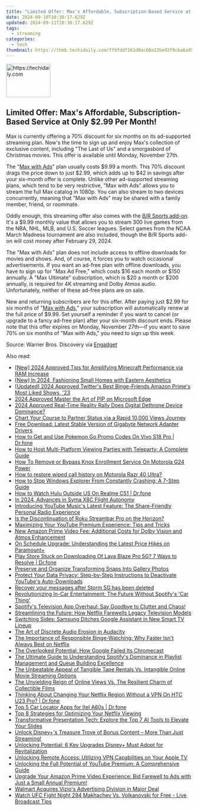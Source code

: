 ```yaml
---
title: "Limited Offer: Max's Affordable, Subscription-Based Service at Only $2.99 Per Month!"
date: 2024-09-10T10:30:17.629Z
updated: 2024-09-11T10:30:17.629Z
tags:
  - streaming
categories:
  - tech
thumbnail: https://thmb.techidaily.com/ffbfddf161d0ac60a22be92f9cba6a955de35f0f8d89dbf512993c012ef61e6c.jpg
---
```






<!-- affiliate ads begin -->
<a href="https://25home.pxf.io/c/5597632/2123466/16836" target="_top" id="2123466">
  <img src="//a.impactradius-go.com/display-ad/16836-2123466" border="0" alt="https://techidaily.com" width="120" height="90"/>
</a>
<img height="0" width="0" src="https://25home.pxf.io/i/5597632/2123466/16836" style="position:absolute;visibility:hidden;" border="0" />
<!-- affiliate ads end -->




## Limited Offer: Max's Affordable, Subscription-Based Service at Only $2.99 Per Month!

Max is currently offering a 70% discount for six months on its ad-supported streaming plan. Now's the time to sign up and enjoy Max's collection of exclusive content, including "The Last of Us" and a smorgasbord of Christmas movies. This offer is available until Monday, November 27th.

 The "[Max with Ads](https://shop-links.co/link/?exclusive=1&publisher_slug=itechdaily19598&url=https%3A%2F%2Fwww.max.com%2F)" plan usually costs $9.99 a month. This 70% discount drags the price down to just $2.99, which adds up to $42 in savings after your six-month offer is complete. Unlike other ad-supported streaming plans, which tend to be very restrictive, "Max with Ads" allows you to stream the full Max catalog in 1080p. You can also stream to two devices concurrently, meaning that "Max with Ads" may be shared with a family member, friend, or roommate.

 Oddly enough, this streaming offer also comes with the [B/R Sports add-on](https://shop-links.co/link/?exclusive=1&publisher_slug=itechdaily19598&url=https%3A%2F%2Fwww.max.com%2Fsports). It's a $9.99 monthly value that allows you to stream 300 live games from the NBA, NHL, MLB, and U.S. Soccer leagues. Select games from the NCAA March Madness tournament are also included, though the B/R Sports add-on will cost money after February 29, 2024.

 The "Max with Ads" plan does not include access to offline downloads for movies and shows. And, of course, it forces you to watch occasional advertisements. If you want an ad-free plan with offline downloads, you have to sign up for "Max Ad Free," which costs $16 each month or $150 annually. A "Max Ultimate" subscription, which is $20 a month or $200 annually, is required for 4K streaming and Dolby Atmos audio. Unfortunately, neither of these ad-free plans are on sale.

 New and returning subscribers are for this offer. After paying just $2.99 for six months of "[Max with Ads](https://shop-links.co/link/?exclusive=1&publisher_slug=itechdaily19598&url=https%3A%2F%2Fwww.max.com%2F)," your subscription will automatically renew at the full price of $9.99\. Set yourself a reminder if you want to cancel (or upgrade to a fancy ad-free plan) after your six-month discount ends. Please note that this offer expires on Monday, November 27th—if you want to save 70% on six months of "Max with Ads," you need to sign up this week.

 Source: Warner Bros. Discovery via [Engadget](https://www.engadget.com/max-is-offering-70-percent-off-its-ad-supported-plan-for-six-months-in-black-friday-sale-140005554.html?src=rss)

<ins class="adsbygoogle"
     style="display:block"
     data-ad-format="autorelaxed"
     data-ad-client="ca-pub-7571918770474297"
     data-ad-slot="1223367746"></ins>



<ins class="adsbygoogle"
     style="display:block"
     data-ad-client="ca-pub-7571918770474297"
     data-ad-slot="8358498916"
     data-ad-format="auto"
     data-full-width-responsive="true"></ins>

<span class="atpl-alsoreadstyle">Also read:</span>
<div><ul>
<li><a href="https://remote-screen-capture.techidaily.com/new-2024-approved-tips-for-amplifying-minecraft-performance-via-ram-increase/"><u>[New] 2024 Approved  Tips for Amplifying Minecraft Performance via RAM Increase</u></a></li>
<li><a href="https://screen-activity-recording.techidaily.com/new-in-2024-fashioning-small-homes-with-eastern-aesthetics/"><u>[New] In 2024, Fashioning Small Homes with Eastern Aesthetics</u></a></li>
<li><a href="https://twitter-videos.techidaily.com/updated-2024-approved-twitters-best-binge-friends-amazon-primes-most-liked-shows-23/"><u>[Updated] 2024 Approved  Twitter's Best Binge-Friends  Amazon Prime's Most Liked Shows, '23</u></a></li>
<li><a href="https://extra-guidance.techidaily.com/2024-approved-master-the-art-of-pip-on-microsoft-edge/"><u>2024 Approved  Master the Art of PIP on Microsoft Edge</u></a></li>
<li><a href="https://fox-access.techidaily.com/2024-approved-real-time-reality-rally-does-digital-dethrone-device-dominance/"><u>2024 Approved  Real-Time Reality Rally  Does Digital Dethrone Device Dominance?</u></a></li>
<li><a href="https://youtube-sure.techidaily.com/-your-course-to-partner-status-via-a-rapid-10000-views-journey/"><u>Chart Your Course to Partner Status via a Rapid 10,000 Views Journey</u></a></li>
<li><a href="https://win-amazing.techidaily.com/free-download-latest-stable-version-of-gigabyte-network-adapter-drivers/"><u>Free Download: Latest Stable Version of Gigabyte Network Adapter Drivers</u></a></li>
<li><a href="https://change-location.techidaily.com/how-to-get-and-use-pokemon-go-promo-codes-on-vivo-s18-pro-drfone-by-drfone-virtual-android/"><u>How to Get and Use Pokemon Go Promo Codes On Vivo S18 Pro | Dr.fone</u></a></li>
<li><a href="https://media-tips.techidaily.com/how-to-host-multi-platform-viewing-parties-with-teleparty-a-complete-guide/"><u>How to Host Multi-Platform Viewing Parties with Teleparty: A Complete Guide</u></a></li>
<li><a href="https://easy-unlock-android.techidaily.com/how-to-remove-or-bypass-knox-enrollment-service-on-motorola-g24-power-by-drfone-android/"><u>How To Remove or Bypass Knox Enrollment Service On Motorola G24 Power</u></a></li>
<li><a href="https://blog-min.techidaily.com/how-to-restore-wiped-call-history-on-motorola-razr-40-ultra-by-fonelab-android-recover-call-logs/"><u>How to restore wiped call history on Motorola Razr 40 Ultra?</u></a></li>
<li><a href="https://win-forum.techidaily.com/how-to-stop-windows-explorer-from-constantly-crashing-a-7-step-guide/"><u>How to Stop Windows Explorer From Constantly Crashing: A 7-Step Guide</u></a></li>
<li><a href="https://change-location.techidaily.com/how-to-watch-hulu-outside-us-on-realme-c51-drfone-by-drfone-virtual-android/"><u>How to Watch Hulu Outside US On Realme C51 | Dr.fone</u></a></li>
<li><a href="https://extra-hints.techidaily.com/in-2024-advances-in-syma-x8c-flight-autonomy/"><u>In 2024, Advances in Syma X8C Flight Autonomy</u></a></li>
<li><a href="https://media-tips.techidaily.com/introducing-youtube-musics-latest-feature-the-share-friendly-personal-radio-experience/"><u>Introducing YouTube Music's Latest Feature: The Share-Friendly Personal Radio Experience</u></a></li>
<li><a href="https://media-tips.techidaily.com/is-the-discontinuation-of-roku-streambar-pro-on-the-horizon/"><u>Is the Discontinuation of Roku Streambar Pro on the Horizon?</u></a></li>
<li><a href="https://media-tips.techidaily.com/maximizing-your-youtube-premium-experience-tips-and-tricks/"><u>Maximizing Your YouTube Premium Experience: Tips and Tricks</u></a></li>
<li><a href="https://media-tips.techidaily.com/new-amazon-prime-video-fee-additional-costs-for-dolby-vision-and-atmos-enhancement/"><u>New Amazon Prime Video Fee: Additional Costs for Dolby Vision and Atmos Enhancement</u></a></li>
<li><a href="https://media-tips.techidaily.com/on-schedule-upgrade-understanding-the-latest-price-hikes-on-paramountplus/"><u>On Schedule Upgrade: Understanding the Latest Price Hikes on Paramount+</u></a></li>
<li><a href="https://fix-guide.techidaily.com/play-store-stuck-on-downloading-of-lava-blaze-pro-5g-7-ways-to-resolve-drfone-by-drfone-fix-android-problems-fix-android-problems/"><u>Play Store Stuck on Downloading Of Lava Blaze Pro 5G? 7 Ways to Resolve | Dr.fone</u></a></li>
<li><a href="https://tiktok-videos.techidaily.com/preserve-and-organize-transforming-snaps-into-gallery-photos/"><u>Preserve and Organize  Transforming Snaps Into Gallery Photos</u></a></li>
<li><a href="https://media-tips.techidaily.com/protect-your-data-privacy-step-by-step-instructions-to-deactivate-youtubes-auto-downloads/"><u>Protect Your Data Privacy: Step-by-Step Instructions to Deactivate YouTube's Auto-Downloads</u></a></li>
<li><a href="https://review-topics.techidaily.com/recover-your-messages-after-storm-5g-has-been-deleted-by-fonelab-android-recover-messages/"><u>Recover your messages after Storm 5G has been deleted</u></a></li>
<li><a href="https://media-tips.techidaily.com/revolutionizing-in-car-entertainment-the-future-without-spotifys-car-thing/"><u>Revolutionizing In-Car Entertainment: The Future Without Spotify's 'Car Thing'</u></a></li>
<li><a href="https://media-tips.techidaily.com/spotifys-television-app-overhaul-say-goodbye-to-clutter-and-chaos/"><u>Spotify's Television App Overhaul: Say Goodbye to Clutter and Chaos!</u></a></li>
<li><a href="https://media-tips.techidaily.com/streamlining-the-future-how-netflix-farewells-legacy-television-models/"><u>Streamlining the Future: How Netflix Farewells Legacy Television Models</u></a></li>
<li><a href="https://media-tips.techidaily.com/switching-sides-samsung-ditches-google-assistant-in-new-smart-tv-lineup/"><u>Switching Sides: Samsung Ditches Google Assistant in New Smart TV Lineup</u></a></li>
<li><a href="https://extra-information.techidaily.com/the-art-of-discrete-audio-erosion-in-audacity/"><u>The Art of Discrete Audio Erosion in Audacity</u></a></li>
<li><a href="https://media-tips.techidaily.com/the-importance-of-responsible-binge-watching-why-faster-isnt-always-best-on-netflix/"><u>The Importance of Responsible Binge-Watching: Why Faster Isn't Always Best on Netflix</u></a></li>
<li><a href="https://media-tips.techidaily.com/the-overlooked-potential-how-google-failed-its-chromecast/"><u>The Overlooked Potential: How Google Failed Its Chromecast</u></a></li>
<li><a href="https://media-tips.techidaily.com/the-ultimate-guide-to-understanding-spotifys-dominance-in-playlist-management-and-queue-building-excellence/"><u>The Ultimate Guide to Understanding Spotify's Dominance in Playlist Management and Queue Building Excellence</u></a></li>
<li><a href="https://media-tips.techidaily.com/the-unbeatable-appeal-of-tangible-tape-rentals-vs-intangible-online-movie-streaming-options/"><u>The Unbeatable Appeal of Tangible Tape Rentals Vs. Intangible Online Movie Streaming Options</u></a></li>
<li><a href="https://media-tips.techidaily.com/the-unyielding-reign-of-online-views-vs-the-resilient-charm-of-collectible-films/"><u>The Unyielding Reign of Online Views Vs. The Resilient Charm of Collectible Films</u></a></li>
<li><a href="https://fake-location.techidaily.com/thinking-about-changing-your-netflix-region-without-a-vpn-on-htc-u23-pro-drfone-by-drfone-virtual-android/"><u>Thinking About Changing Your Netflix Region Without a VPN On HTC U23 Pro? | Dr.fone</u></a></li>
<li><a href="https://android-location-track.techidaily.com/top-5-car-locator-apps-for-itel-a60s-drfone-by-drfone-virtual-android/"><u>Top 5 Car Locator Apps for Itel A60s | Dr.fone</u></a></li>
<li><a href="https://media-tips.techidaily.com/top-8-strategies-for-optimizing-your-netflix-viewing/"><u>Top 8 Strategies for Optimizing Your Netflix Viewing</u></a></li>
<li><a href="https://tech-revival.techidaily.com/transformative-presentation-tech-explore-the-top-7-ai-tools-to-elevate-your-slides/"><u>Transformative Presentation Tech: Explore the Top 7 AI Tools to Elevate Your Slides</u></a></li>
<li><a href="https://media-tips.techidaily.com/unlock-disneypluss-treasure-trove-of-bonus-content-more-than-just-streaming/"><u>Unlock Disney+'s Treasure Trove of Bonus Content – More Than Just Streaming!</u></a></li>
<li><a href="https://media-tips.techidaily.com/unlocking-potential-6-key-upgrades-disneyplus-must-adopt-for-revitalization/"><u>Unlocking Potential: 6 Key Upgrades Disney+ Must Adopt for Revitalization</u></a></li>
<li><a href="https://media-tips.techidaily.com/unlocking-remote-access-utilizing-vpn-capabilities-on-your-apple-tv/"><u>Unlocking Remote Access: Utilizing VPN Capabilities on Your Apple TV</u></a></li>
<li><a href="https://media-tips.techidaily.com/unlocking-the-full-potential-of-youtube-premium-a-comprehensive-guide/"><u>Unlocking the Full Potential of YouTube Premium: A Comprehensive Guide</u></a></li>
<li><a href="https://media-tips.techidaily.com/upgrade-your-amazon-prime-video-experience-bid-farewell-to-ads-with-just-a-small-annual-premium/"><u>Upgrade Your Amazon Prime Video Experience: Bid Farewell to Ads with Just a Small Annual Premium!</u></a></li>
<li><a href="https://media-tips.techidaily.com/walmart-acquires-vizios-advertising-division-in-major-deal/"><u>Walmart Acquires Vizio's Advertising Division in Major Deal</u></a></li>
<li><a href="https://media-tips.techidaily.com/watch-ufc-fight-night-294-makhachev-vs-volkanovski-for-free-live-broadcast-tips/"><u>Watch UFC Fight Night 294 Makhachev Vs. Volkanovski for Free - Live Broadcast Tips</u></a></li>
</ul></div>

